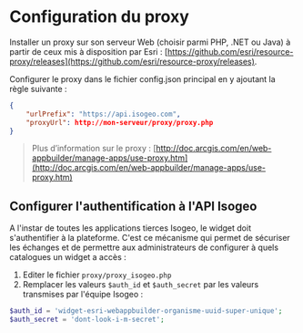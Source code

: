 # Configuration du proxy

Installer un proxy sur son serveur Web \(choisir parmi PHP, .NET ou Java\) à partir de ceux mis à disposition par Esri : [https://github.com/esri/resource-proxy/releases](https://github.com/esri/resource-proxy/releases).

Configurer le proxy dans le fichier config.json principal en y ajoutant la règle suivante :

```json
{
    "urlPrefix": "https://api.isogeo.com",
    "proxyUrl": http://mon-serveur/proxy/proxy.php
}
```

> Plus d’information sur le proxy : [http://doc.arcgis.com/en/web-appbuilder/manage-apps/use-proxy.htm](http://doc.arcgis.com/en/web-appbuilder/manage-apps/use-proxy.htm)

## Configurer l'authentification à l'API Isogeo

A l'instar de toutes les applications tierces Isogeo, le widget doit s'authentifier à la plateforme. C'est ce mécanisme qui permet de sécuriser les échanges et de permettre aux administrateurs de configurer à quels catalogues un widget a accès :

1. Editer le fichier `proxy/proxy_isogeo.php` 
2. Remplacer les valeurs `$auth_id` et `$auth_secret` par les valeurs transmises par l'équipe Isogeo :

```php
$auth_id = 'widget-esri-webappbuilder-organisme-uuid-super-unique';
$auth_secret = 'dont-look-i-m-secret';
```



